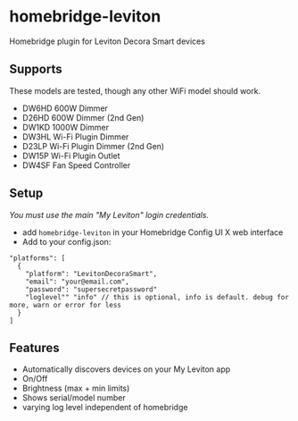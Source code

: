 # homebridge-leviton

Homebridge plugin for Leviton Decora Smart devices

## Supports

These models are tested, though any other WiFi model should work.

- DW6HD 600W Dimmer
- D26HD 600W Dimmer (2nd Gen)
- DW1KD 1000W Dimmer
- DW3HL Wi-Fi Plugin Dimmer
- D23LP Wi-Fi Plugin Dimmer (2nd Gen)
- DW15P Wi-Fi Plugin Outlet
- DW4SF Fan Speed Controller

## Setup

_You must use the main "My Leviton" login credentials._

- add `homebridge-leviton` in your Homebridge Config UI X web interface
- Add to your config.json:

```
"platforms": [
  {
    "platform": "LevitonDecoraSmart",
    "email": "your@email.com",
    "password": "supersecretpassword"
    "loglevel"" "info" // this is optional, info is default. debug for more, warn or error for less
  }
]
```

## Features

- Automatically discovers devices on your My Leviton app
- On/Off
- Brightness (max + min limits)
- Shows serial/model number
- varying log level independent of homebridge
